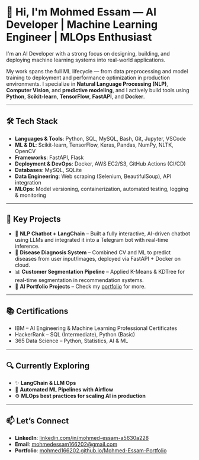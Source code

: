 # 👋 Hi, I'm Mohmed Essam — AI Developer | Machine Learning Engineer | MLOps Enthusiast

I'm an AI Developer with a strong focus on designing, building, and deploying machine learning systems into real-world applications.

My work spans the full ML lifecycle — from data preprocessing and model training to deployment and performance optimization in production environments. I specialize in **Natural Language Processing (NLP)**, **Computer Vision**, and **predictive modeling**, and I actively build tools using **Python**, **Scikit-learn**, **TensorFlow**, **FastAPI**, and **Docker**.

---

## 🛠️ Tech Stack

- **Languages & Tools**: Python, SQL, MySQL, Bash, Git, Jupyter, VSCode  
- **ML & DL**: Scikit-learn, TensorFlow, Keras, Pandas, NumPy, NLTK, OpenCV  
- **Frameworks**: FastAPI, Flask  
- **Deployment & DevOps**: Docker, AWS EC2/S3, GitHub Actions (CI/CD)  
- **Databases**: MySQL, SQLite  
- **Data Engineering**: Web scraping (Selenium, BeautifulSoup), API integration  
- **MLOps**: Model versioning, containerization, automated testing, logging & monitoring

---

## 🚀 Key Projects

- 🧠 **NLP Chatbot + LangChain** – Built a fully interactive, AI-driven chatbot using LLMs and integrated it into a Telegram bot with real-time inference.
- 🧬 **Disease Diagnosis System** – Combined CV and ML to predict diseases from user input/images, deployed via FastAPI + Docker on cloud.
- 📊 **Customer Segmentation Pipeline** – Applied K-Means & KDTree for real-time segmentation in recommendation systems.
- 🤖 **AI Portfolio Projects** – Check my [portfolio](https://mohmed166202.github.io/Mohmed-Essam-Portfolio) for more.

---

## 📚 Certifications

- IBM – AI Engineering & Machine Learning Professional Certificates  
- HackerRank – SQL (Intermediate), Python (Basic)  
- 365 Data Science – Python, Statistics, AI & ML

---

## 🔍 Currently Exploring

- ✨ **LangChain & LLM Ops**  
- 🔄 **Automated ML Pipelines with Airflow**  
- ⚙️ **MLOps best practices for scaling AI in production**

---

## 📫 Let’s Connect

- **LinkedIn**: [linkedin.com/in/mohmed-essam-a5630a228](https://linkedin.com/in/mohmed-essam-a5630a228)  
- **Email**: mohmedessam166202@gmail.com  
- **Portfolio**: [mohmed166202.github.io/Mohmed-Essam-Portfolio](https://mohmed166202.github.io/Mohmed-Essam-Portfolio)
